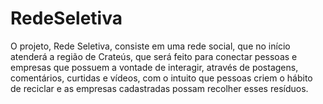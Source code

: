 # RedeSeletiva
O projeto, Rede Seletiva, consiste em uma rede social, que no início atenderá a região de Crateús, que será feito para conectar pessoas e empresas que possuem a vontade de interagir, através de postagens, comentários, curtidas e vídeos, com o intuito que pessoas criem o hábito de reciclar e as empresas cadastradas possam recolher esses resíduos.
